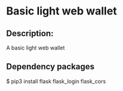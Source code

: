 # Basic light web wallet

## Description:
A basic light web wallet

## Dependency packages
$ pip3 install flask flask_login flask_cors 
